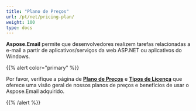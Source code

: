 ```yaml
---
title: "Plano de Preços"
url: /pt/net/pricing-plan/
weight: 100
type: docs
---
```


**Aspose.Email** permite que desenvolvedores realizem tarefas relacionadas a e-mail a partir de aplicativos/serviços da web ASP.NET ou aplicativos do Windows.

{{% alert color="primary" %}} 

Por favor, verifique a página de [**Plano de Preços**](https://purchase.aspose.com/pricing/email/net) e [**Tipos de Licença**](https://purchase.aspose.com/policies/license-types) que oferece uma visão geral de nossos planos de preços e benefícios de usar o Aspose.Email adquirido.

{{% /alert %}} 